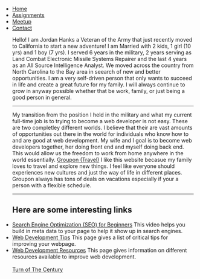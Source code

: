 
<ul>
  <li> <a href="">Home</a>
  <li> <a href="https://jhanks89.github.io/CNIT132-Assignments/">Assignments</a>
  <li> <a href="https://jhanks89.github.io/MeetUp/">Meetup</a>
  <li> <a href="https://jhanks89.github.io/Contact/">Contact</a>
          <br>
          <!-- Jordan Hanks 03/08/2022 -->
<p> Hello! I am Jordan Hanks a Veteran of the Army that just recently moved to California to start a new adventure! I am Married with 2 kids, 1 girl (10 yrs) and 1 boy (7 yrs). I served 6 years in the military, 2 years serving as Land Combat Electronic Missile Systems Repairer and the last 4 years as an All Source Intelligence Analyst. We moved across the country from North Carolina to the Bay area in seearch of new and better opportunities. I am a very self-driven person that only wants to succeed in life and create a great future for my family. I will always continue to grow in anyway possible whether that be work, family, or just being a good person in general. </p>
<hr>
<p> My transition from the position I held in the military and what my current full-time job is to trying to become a web developer is not easy. These are two completley different worlds. I believe that their are vast amounts of opportunities out there in the world for individuals who know how to and are good at web development. My wife and I goal is to become web developers together, her doing front end and myself doing back end. This would allow us the freedom to work from home anywhere in the world essentially. <a href="https://www.groupon.com/browse/orange-county?topcategory=travel">Groupon (Travel)</a> I like this website becasue my family loves to travel and explore new things. I feel like everyone should experiences new cultures and just the way of life in different places. Groupon always has tons of deals on vacations especially if your a person with a flexible schedule. </p>
<hr>
 <h2> Here are some interesting links </h2>
<li> <a href="https://www.youtube.com/watch?v=rpwD50v0Ubo">Search Engine Optimization (SEO) for Beginners</a> This video helps you build in meta data to your page to help it show up in search engines.
<li> <a href="https://www.impactplus.com/blog/tips-for-improving-your-web-design">Web Development Tips</a> This page gives a list of critical tips for improving your webpage.
<li> <a href="https://medium.com/@ismapro/resources-to-improve-your-web-development-skills-1a3766025852">Web Development Resources</a> This page gives information on different resources available to improve web development.
<br>
  <br>
<a href="https://www.techopedia.com/2/31579/networks/a-brief-history-of-web-development#the-turn-of-the-century"> Turn of The Century </a>
        
